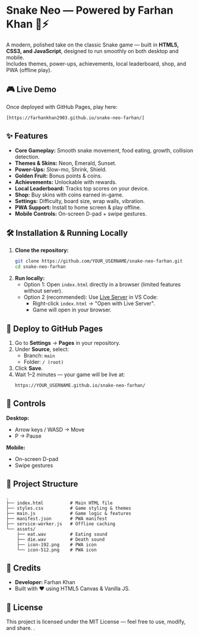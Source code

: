 # Snake Neo — Powered by Farhan Khan 🐍⚡

A modern, polished take on the classic Snake game — built in **HTML5, CSS3, and JavaScript**, designed to run smoothly on both desktop and mobile.  
Includes themes, power-ups, achievements, local leaderboard, shop, and PWA (offline play).

## 🎮 Live Demo
Once deployed with GitHub Pages, play here:  
```
[https://farhankhan2903.github.io/snake-neo-farhan/]
```

## ✨ Features
- **Core Gameplay:** Smooth snake movement, food eating, growth, collision detection.
- **Themes & Skins:** Neon, Emerald, Sunset.
- **Power-Ups:** Slow-mo, Shrink, Shield.
- **Golden Fruit:** Bonus points & coins.
- **Achievements:** Unlockable with rewards.
- **Local Leaderboard:** Tracks top scores on your device.
- **Shop:** Buy skins with coins earned in-game.
- **Settings:** Difficulty, board size, wrap walls, vibration.
- **PWA Support:** Install to home screen & play offline.
- **Mobile Controls:** On-screen D-pad + swipe gestures.

## 🛠 Installation & Running Locally
1. **Clone the repository:**
   ```bash
   git clone https://github.com/YOUR_USERNAME/snake-neo-farhan.git
   cd snake-neo-farhan
   ```
2. **Run locally:**
   - Option 1: Open `index.html` directly in a browser (limited features without server).
   - Option 2 (recommended): Use [Live Server](https://marketplace.visualstudio.com/items?itemName=ritwickdey.LiveServer) in VS Code:
     - Right-click `index.html` → "Open with Live Server".
     - Game will open in your browser.

## 🚀 Deploy to GitHub Pages
1. Go to **Settings** → **Pages** in your repository.
2. Under **Source**, select:
   - Branch: `main`
   - Folder: `/ (root)`
3. Click **Save**.
4. Wait 1–2 minutes — your game will be live at:
   ```
   https://YOUR_USERNAME.github.io/snake-neo-farhan/
   ```

## 🎯 Controls
**Desktop:**
- Arrow keys / WASD → Move
- P → Pause

**Mobile:**
- On-screen D-pad
- Swipe gestures

## 📂 Project Structure
```
.
├── index.html          # Main HTML file
├── styles.css          # Game styling & themes
├── main.js             # Game logic & features
├── manifest.json       # PWA manifest
├── service-worker.js   # Offline caching
└── assets/
    ├── eat.wav         # Eating sound
    ├── die.wav         # Death sound
    ├── icon-192.png    # PWA icon
    └── icon-512.png    # PWA icon
```

## 📝 Credits
- **Developer:** Farhan Khan
- Built with ❤️ using HTML5 Canvas & Vanilla JS.

## 📜 License
This project is licensed under the MIT License — feel free to use, modify, and share.
.
